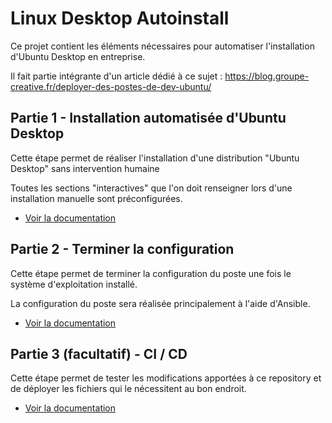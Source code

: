 # Linux Desktop Autoinstall

Ce projet contient les éléments nécessaires pour automatiser l'installation d'Ubuntu Desktop en entreprise.

Il fait partie intégrante d'un article dédié à ce sujet : https://blog.groupe-creative.fr/deployer-des-postes-de-dev-ubuntu/

## Partie 1 - Installation automatisée d'Ubuntu Desktop

Cette étape permet de réaliser l'installation d'une distribution "Ubuntu Desktop" sans intervention humaine

Toutes les sections "interactives" que l'on doit renseigner lors d'une installation manuelle sont préconfigurées.

* [Voir la documentation](./pxe/)

## Partie 2 - Terminer la configuration

Cette étape permet de terminer la configuration du poste une fois le système d'exploitation installé.

La configuration du poste sera réalisée principalement à l'aide d'Ansible.

* [Voir la documentation](./ansible-playbook/)

## Partie 3 (facultatif) - CI / CD

Cette étape permet de tester les modifications apportées à ce repository et de déployer les fichiers qui le nécessitent au bon endroit.

* [Voir la documentation](./platforms/)
